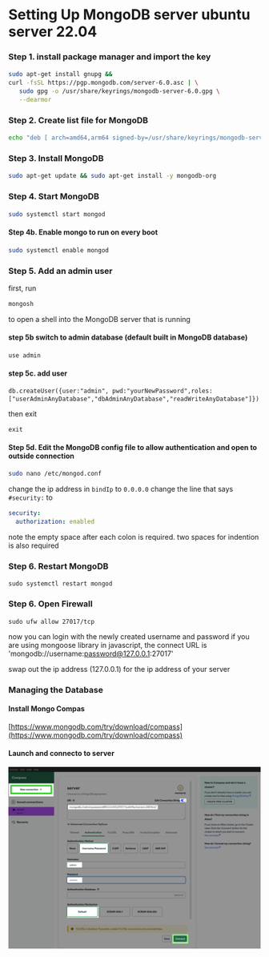 # Setting Up MongoDB server ubuntu server 22.04

### Step 1. install package manager and import the key
```bash 
sudo apt-get install gnupg &&
curl -fsSL https://pgp.mongodb.com/server-6.0.asc | \
   sudo gpg -o /usr/share/keyrings/mongodb-server-6.0.gpg \
   --dearmor
```
### Step 2. Create list file for MongoDB
```bash
echo "deb [ arch=amd64,arm64 signed-by=/usr/share/keyrings/mongodb-server-6.0.gpg ] https://repo.mongodb.org/apt/ubuntu jammy/mongodb-org/6.0 multiverse" | sudo tee /etc/apt/sources.list.d/mongodb-org-6.0.list
```
### Step 3. Install MongoDB
```bash
sudo apt-get update && sudo apt-get install -y mongodb-org
```
### Step 4. Start MongoDB 
```bash
sudo systemctl start mongod
```
#### Step 4b. Enable mongo to run on every boot
```bash
sudo systemctl enable mongod
```
### Step 5. Add an admin user 
first, run 
```bash
mongosh
```
to open a shell into the MongoDB server that is running

#### step 5b switch to admin database (default built in MongoDB database)
```mongo
use admin
```
#### step 5c. add user
```mongo
db.createUser({user:"admin", pwd:"yourNewPassword",roles:["userAdminAnyDatabase","dbAdminAnyDatabase","readWriteAnyDatabase"]})
```
then exit
```
exit
```
#### Step 5d. Edit the MongoDB config file to allow authentication and open to outside connection
```bash
sudo nano /etc/mongod.conf
```
change the ip address in ```bindIp``` to ```0.0.0.0```
change the line that says ```#security:``` to 
```yaml
security:
  authorization: enabled
```
note the empty space after each colon is required. two spaces for indention is also required
### Step 6. Restart MongoDB
```
sudo systemctl restart mongod
```

### Step 6. Open Firewall
```
sudo ufw allow 27017/tcp
```

now you can login with the newly created username and password
if you are using mongoose library in javascript, the connect URL is 'mongodb://username:password@127.0.0.1:27017'

swap out the ip address (127.0.0.1) for the ip address of your server



### Managing the Database
#### Install Mongo Compas
[https://www.mongodb.com/try/download/compass](https://www.mongodb.com/try/download/compass)
#### Launch and connecto to server
![compasScreenshot](./compasScreenshot.png)
